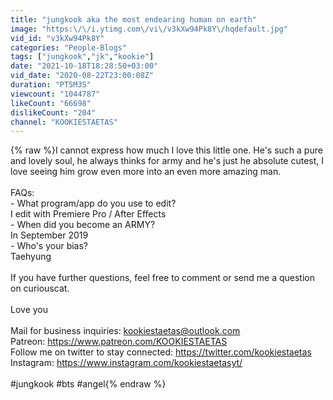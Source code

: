 ```yaml
---
title: "jungkook aka the most endearing human on earth"
image: "https:\/\/i.ytimg.com\/vi\/v3kXw94Pk8Y\/hqdefault.jpg"
vid_id: "v3kXw94Pk8Y"
categories: "People-Blogs"
tags: ["jungkook","jk","kookie"]
date: "2021-10-18T18:28:50+03:00"
vid_date: "2020-08-22T23:00:08Z"
duration: "PT5M3S"
viewcount: "1044787"
likeCount: "66698"
dislikeCount: "204"
channel: "KOOKIESTAETAS"
---
```

{% raw %}I cannot express how much I love this little one. He's such a pure and lovely soul, he always thinks for army and he's just he absolute cutest, I love seeing him grow even more into an even more amazing man. <br /><br />FAQs:<br />- What program/app do you use to edit? <br />I edit with Premiere Pro / After Effects<br />- When did you become an ARMY? <br />In September 2019 <br />- Who's your bias? <br />Taehyung <br /><br />If you have further questions, feel free to comment or send me a question on curiouscat.<br /><br />Love you <br /><br />Mail for business inquiries: kookiestaetas@outlook.com<br />Patreon: <a rel="nofollow" target="blank" href="https://www.patreon.com/KOOKIESTAETAS">https://www.patreon.com/KOOKIESTAETAS</a><br />Follow me on twitter to stay connected: <a rel="nofollow" target="blank" href="https://twitter.com/kookiestaetas">https://twitter.com/kookiestaetas</a><br />Instagram: <a rel="nofollow" target="blank" href="https://www.instagram.com/kookiestaetasyt/">https://www.instagram.com/kookiestaetasyt/</a><br /><br />#jungkook #bts #angel{% endraw %}
